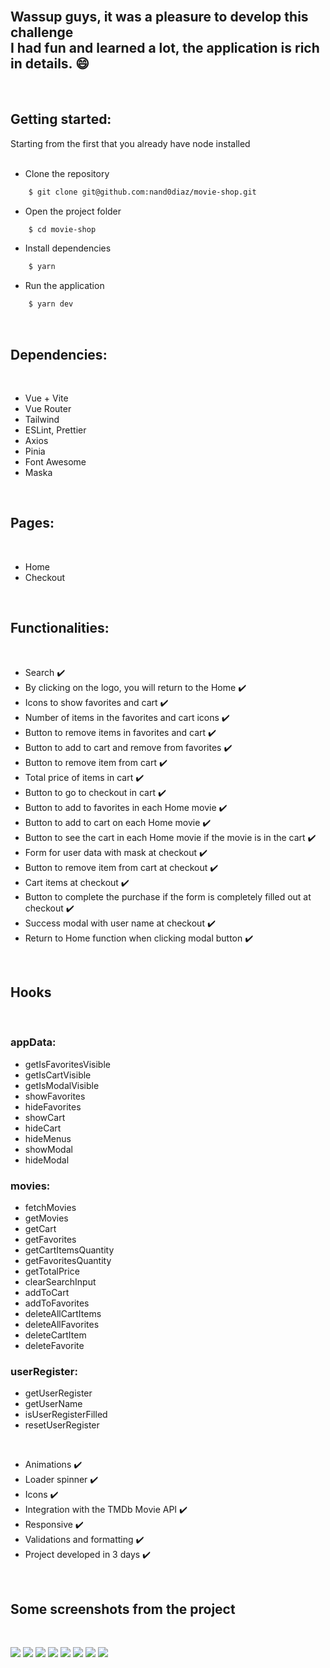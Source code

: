 <br/>
<h2>Wassup guys, it was a pleasure to develop this challenge<br/>
I had fun and learned a lot, the application is rich in details. 😄</h2>

<br/>

<h2>Getting started:</h2>
Starting from the first that you already have node installed<br/><br/>

- Clone the repository<br/>

```bash
    $ git clone git@github.com:nand0diaz/movie-shop.git
```

- Open the project folder<br/>

```bash
    $ cd movie-shop
```

- Install dependencies<br/>

```bash
    $ yarn
```

- Run the application<br/>

```bash
    $ yarn dev
```

<br/>

<h2>Dependencies:</h2>
<br/>

- Vue + Vite
- Vue Router
- Tailwind
- ESLint, Prettier
- Axios
- Pinia
- Font Awesome
- Maska

<br/>

<h2>Pages:</h2>
<br/>

- Home
- Checkout

<br/>

<h2>Functionalities:</h2>
<br/>

- Search ✔️
- By clicking on the logo, you will return to the Home ✔️
- Icons to show favorites and cart ✔️
- Number of items in the favorites and cart icons ✔️
- Button to remove items in favorites and cart ✔️
- Button to add to cart and remove from favorites ✔️
- Button to remove item from cart ✔️
- Total price of items in cart ✔️
- Button to go to checkout in cart ✔️
- Button to add to favorites in each Home movie ✔️
- Button to add to cart on each Home movie ✔️
- Button to see the cart in each Home movie if the movie is in the cart ✔️
- Form for user data with mask at checkout ✔️
- Button to remove item from cart at checkout ✔️
- Cart items at checkout ✔️
- Button to complete the purchase if the form is completely filled out at checkout ✔️
- Success modal with user name at checkout ✔️
- Return to Home function when clicking modal button ✔️

<br/>

<h2>Hooks</h2>
<br/>

<h3>appData:</h3>

- getIsFavoritesVisible
- getIsCartVisible
- getIsModalVisible
- showFavorites
- hideFavorites
- showCart
- hideCart
- hideMenus
- showModal
- hideModal

<h3>movies:</h3>

- fetchMovies
- getMovies
- getCart
- getFavorites
- getCartItemsQuantity
- getFavoritesQuantity
- getTotalPrice
- clearSearchInput
- addToCart
- addToFavorites
- deleteAllCartItems
- deleteAllFavorites
- deleteCartItem
- deleteFavorite

<h3>userRegister:</h3>

- getUserRegister
- getUserName
- isUserRegisterFilled
- resetUserRegister

<br/>

- Animations ✔️
- Loader spinner ✔️
- Icons ✔️
- Integration with the TMDb Movie API ✔️
- Responsive ✔️
- Validations and formatting ✔️
- Project developed in 3 days ✔️

<br/>

<h2>Some screenshots from the project</h2>

<br/>

![](screenshots/screenshot1.png)
![](screenshots/screenshot2.png)
![](screenshots/screenshot3.png)
![](screenshots/screenshot4.png)
![](screenshots/screenshot5.png)
![](screenshots/screenshot6.png)
![](screenshots/screenshot7.png)
![](screenshots/screenshot8.png)
